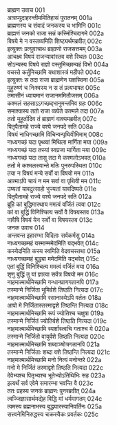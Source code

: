 ब्राह्मण उवाच	001  
अत्राप्युदाहरन्तीममितिहासं पुरातनम्	001a  
ब्राह्मणस्य च संवादं जनकस्य च भामिनि	001c  
ब्राह्मणं जनको राजा सन्नं कस्मिंश्चिदागमे	002a  
विषये मे न वस्तव्यमिति शिष्ट्यर्थमब्रवीत्	002c  
इत्युक्तः प्रत्युवाचाथ ब्राह्मणो राजसत्तमम्	003a  
आचक्ष्व विषयं राजन्यावांस्तव वशे स्थितः	003c  
सोऽन्यस्य विषये राज्ञो वस्तुमिच्छाम्यहं विभो	004a  
वचस्ते कर्तुमिच्छामि यथाशास्त्रं महीपते	004c  
इत्युक्तः स तदा राजा ब्राह्मणेन यशस्विना	005a  
मुहुरुष्णं च निःश्वस्य न स तं प्रत्यभाषत	005c  
तमासीनं ध्यायमानं राजानममितौजसम्	006a  
कश्मलं सहसाऽऽगच्छद्भानुमन्तमिव ग्रहः	006c  
समाश्वास्य ततो राजा व्यपेते कश्मले तदा	007a  
ततो मुहूर्तादिव तं ब्राह्मणं वाक्यमब्रवीत्	007c  
पितृपैतामहे राज्ये वश्ये जनपदे सति	008a  
विषयं नाधिगच्छामि विचिन्वन्पृथिवीमिमाम्	008c  
नाध्यगच्छं यदा पृथ्व्यां मिथिला मार्गिता मया	009a  
नाध्यगच्छं यदा तस्यां स्वप्रजा मार्गिता मया	009c  
नाध्यगच्छं यदा तासु तदा मे कश्मलोऽभवत्	010a  
ततो मे कश्मलस्यान्ते मतिः पुनरुपस्थिता	010c  
तया न विषयं मन्ये सर्वो वा विषयो मम	011a  
आत्माऽपि चायं न मम सर्वा वा पृथिवी मम	011c  
उष्यतां यावदुत्साहो भुज्यतां यावदिष्यते	011e  
पितृपैतामहे राज्ये वश्ये जनपदे सति	012a  
ब्रूहि कां बुद्धिमास्थाय ममत्वं वर्जितं त्वया	012c  
कां वा बुद्धिं विनिश्चित्य सर्वो वै विषयस्तव	013a  
नावैषि विषयं येन सर्वो वा विषयस्तव	013c  
जनक उवाच	014  
अन्तवन्त इहारम्भा विदिताः सर्वकर्मसु	014a  
नाध्यगच्छमहं यस्मान्ममेदमिति यद्भवेत्	014c  
कस्येदमिति कस्य स्वमिति वेदवचस्तथा	015a  
नाध्यगच्छमहं बुद्ध्या ममेदमिति यद्भवेत्	015c  
एतां बुद्धिं विनिश्चित्य ममत्वं वर्जितं मया	016a  
शृणु बुद्धिं तु यां ज्ञात्वा सर्वत्र विषयो मम	016c  
नाहमात्मार्थमिच्छामि गन्धान्घ्राणगतानपि	017a  
तस्मान्मे निर्जिता भूमिर्वशे तिष्ठति नित्यदा	017c  
नाहमात्मार्थमिच्छामि रसानास्येऽपि वर्ततः	018a  
आपो मे निर्जितास्तस्माद्वशे तिष्ठन्ति नित्यदा	018c  
नाहमात्मार्थमिच्छामि रूपं ज्योतिश्च चक्षुषा	019a  
तस्मान्मे निर्जितं ज्योतिर्वशे तिष्ठति नित्यदा	019c  
नाहमात्मार्थमिच्छामि स्पर्शांस्त्वचि गताश्च ये	020a  
तस्मान्मे निर्जितो वायुर्वशे तिष्ठति नित्यदा	020c  
नाहमात्मार्थमिच्छामि शब्दाञ्श्रोत्रगतानपि	021a  
तस्मान्मे निर्जिताः शब्दा वशे तिष्ठन्ति नित्यदा	021c  
नाहमात्मार्थमिच्छामि मनो नित्यं मनोन्तरे	022a  
मनो मे निर्जितं तस्माद्वशे तिष्ठति नित्यदा	022c  
देवेभ्यश्च पितृभ्यश्च भूतेभ्योऽतिथिभिः सह	023a  
इत्यर्थं सर्व एवेमे समारम्भा भवन्ति वै	023c  
ततः प्रहस्य जनकं ब्राह्मणः पुनरब्रवीत्	024a  
त्वज्जिज्ञासार्थमद्येह विद्धि मां धर्ममागतम्	024c  
त्वमस्य ब्रह्मनाभस्य बुद्ध्यारस्यानिवर्तिनः	025a  
सत्त्वनेमिनिरुद्धस्य चक्रस्यैकः प्रवर्तकः	025c  
